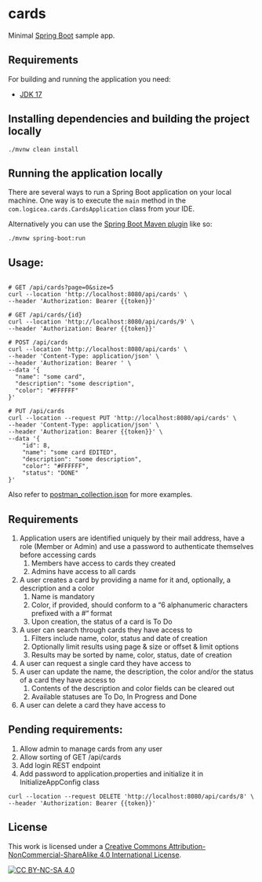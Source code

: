# cards

Minimal [Spring Boot](http://projects.spring.io/spring-boot/) sample app.

## Requirements

For building and running the application you need:

- [JDK 17](https://www.oracle.com/java/technologies/javase/jdk17-archive-downloads.html)

## Installing dependencies and building the project locally

```shell
./mvnw clean install
```

## Running the application locally

There are several ways to run a Spring Boot application on your local machine. One way is to execute the `main` method in the `com.logicea.cards.CardsApplication` class from your IDE.

Alternatively you can use the [Spring Boot Maven plugin](https://docs.spring.io/spring-boot/docs/current/reference/html/build-tool-plugins-maven-plugin.html) like so:

```shell
./mvnw spring-boot:run
```

## Usage:

```shell

# GET /api/cards?page=0&size=5
curl --location 'http://localhost:8080/api/cards' \
--header 'Authorization: Bearer {{token}}'
```

```shell
# GET /api/cards/{id}
curl --location 'http://localhost:8080/api/cards/9' \
--header 'Authorization: Bearer {{token}}'
```

```shell
# POST /api/cards
curl --location 'http://localhost:8080/api/cards' \
--header 'Content-Type: application/json' \
--header 'Authorization: Bearer ' \
--data '{
  "name": "some card",
  "description": "some description",
  "color": "#FFFFFF"
}'
```

```shell
# PUT /api/cards
curl --location --request PUT 'http://localhost:8080/api/cards' \
--header 'Content-Type: application/json' \
--header 'Authorization: Bearer {{token}}' \
--data '{
    "id": 8,
    "name": "some card EDITED",
    "description": "some description",
    "color": "#FFFFFF",
    "status": "DONE"
}'
```
Also refer to [postman_collection.json](com.logicea.cards.postman_collection.json) for more examples.

## Requirements

1. Application users are identified uniquely by their mail address, have a role (Member or Admin) and use a password to authenticate themselves before accessing cards
   1. Members have access to cards they created
   1. Admins have access to all cards
1. A user creates a card by providing a name for it and, optionally, a description and a color
   1. Name is mandatory
   1. Color, if provided, should conform to a “6 alphanumeric characters prefixed with a #“ format
   1. Upon creation, the status of a card is To Do
1. A user can search through cards they have access to
   1. Filters include name, color, status and date of creation
   1. Optionally limit results using page & size or offset & limit options
   1. Results may be sorted by name, color, status, date of creation
1. A user can request a single card they have access to
1. A user can update the name, the description, the color and/or the status of a card they have access to
   1. Contents of the description and color fields can be cleared out
   1. Available statuses are To Do, In Progress and Done
1. A user can delete a card they have access to

## Pending requirements:

1. Allow admin to manage cards from any user
2. Allow sorting of GET /api/cards
3. Add login REST endpoint
4. Add password to application.properties and initialize it in InitializeAppConfig class

```shell
curl --location --request DELETE 'http://localhost:8080/api/cards/8' \
--header 'Authorization: Bearer {{token}}'
```
## License

This work is licensed under a
[Creative Commons Attribution-NonCommercial-ShareAlike 4.0 International License][cc-by-nc-sa].

[![CC BY-NC-SA 4.0][cc-by-nc-sa-image]][cc-by-nc-sa]

[cc-by-nc-sa]: http://creativecommons.org/licenses/by-nc-sa/4.0/
[cc-by-nc-sa-image]: https://licensebuttons.net/l/by-nc-sa/4.0/88x31.png
[cc-by-nc-sa-shield]: https://img.shields.io/badge/License-CC%20BY--NC--SA%204.0-lightgrey.svg